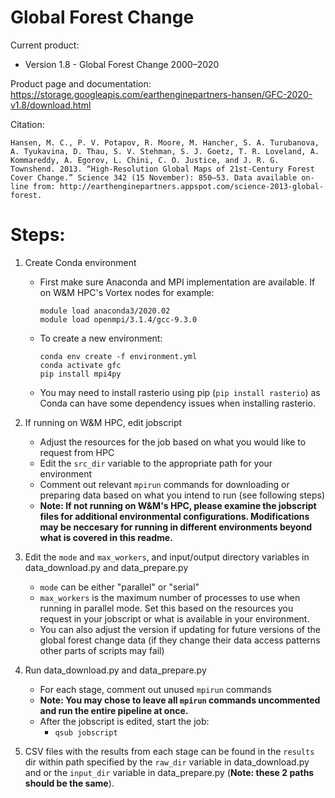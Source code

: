 # Global Forest Change

Current product:
- Version 1.8 - Global Forest Change 2000–2020


Product page and documentation:
https://storage.googleapis.com/earthenginepartners-hansen/GFC-2020-v1.8/download.html

Citation:
```
Hansen, M. C., P. V. Potapov, R. Moore, M. Hancher, S. A. Turubanova, A. Tyukavina, D. Thau, S. V. Stehman, S. J. Goetz, T. R. Loveland, A. Kommareddy, A. Egorov, L. Chini, C. O. Justice, and J. R. G. Townshend. 2013. “High-Resolution Global Maps of 21st-Century Forest Cover Change.” Science 342 (15 November): 850–53. Data available on-line from: http://earthenginepartners.appspot.com/science-2013-global-forest.
```


# Steps:

1. Create Conda environment
	- First make sure Anaconda and MPI implementation are available. If on W&M HPC's Vortex nodes for example:
		```
		module load anaconda3/2020.02
		module load openmpi/3.1.4/gcc-9.3.0
		```
	- To create a new environment:
		```
		conda env create -f environment.yml
		conda activate gfc
		pip install mpi4py
		```
	- You may need to install rasterio using pip (`pip install rasterio`) as Conda can have some dependency issues when installing rasterio.

2. If running on W&M HPC, edit jobscript
    - Adjust the resources for the job based on what you would like to request from HPC
    - Edit the `src_dir` variable to the appropriate path for your environment
    - Comment out relevant `mpirun` commands for downloading or preparing data based on what you intend to run (see following steps)
	- **Note: If not running on W&M's HPC, please examine the jobscript files for additional environmental configurations. Modifications may be neccesary for running in different environments beyond what is covered in this readme.**


3. Edit the  `mode` and `max_workers`, and input/output directory variables in data_download.py and data_prepare.py
    - `mode` can be either "parallel" or "serial"
    - `max_workers` is the maximum number of processes to use when running in parallel mode. Set this based on the resources you request in your jobscript or what is available in your environment.
    - You can also adjust the version if updating for future versions of the global forest change data (if they change their data access patterns other parts of scripts may fail)


4. Run data_download.py and data_prepare.py
    - For each stage, comment out unused `mpirun` commands
    - **Note: You may chose to leave all `mpirun` commands uncommented and run the entire pipeline at once.**
    - After the jobscript is edited, start the job:
        - `qsub jobscript`

5. CSV files with the results from each stage can be found in the `results` dir within path specified by the `raw_dir` variable in data_download.py and or the `input_dir` variable in data_prepare.py (**Note: these 2 paths should be the same**).

